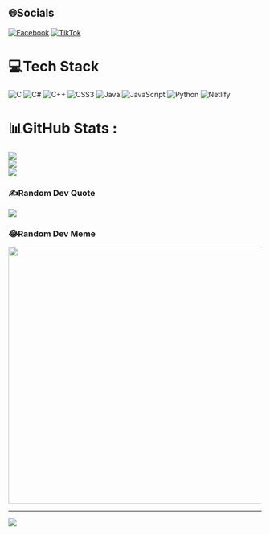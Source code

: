 
## 🌐Socials
[![Facebook](https://img.shields.io/badge/Facebook-%231877F2.svg?logo=Facebook&logoColor=white)](https://facebook.com/PhanNgocVinh) [![TikTok](https://img.shields.io/badge/TikTok-%23000000.svg?logo=TikTok&logoColor=white)](https://tiktok.com/@Vinhne) 
     
                   
# 💻Tech Stack       
![C](https://img.shields.io/badge/c-%2300599C.svg?style=for-the-badge&logo=c&logoColor=white) ![C#](https://img.shields.io/badge/c%23-%23239120.svg?style=for-the-badge&logo=c-sharp&logoColor=white) ![C++](https://img.shields.io/badge/c++-%2300599C.svg?style=for-the-badge&logo=c%2B%2B&logoColor=white) ![CSS3](https://img.shields.io/badge/css3-%231572B6.svg?style=for-the-badge&logo=css3&logoColor=white) ![Java](https://img.shields.io/badge/java-%23ED8B00.svg?style=for-the-badge&logo=java&logoColor=white) ![JavaScript](https://img.shields.io/badge/javascript-%23323330.svg?style=for-the-badge&logo=javascript&logoColor=%23F7DF1E) ![Python](https://img.shields.io/badge/python-3670A0?style=for-the-badge&logo=python&logoColor=ffdd54) ![Netlify](https://img.shields.io/badge/netlify-%23000000.svg?style=for-the-badge&logo=netlify&logoColor=#00C7B7)
# 📊GitHub Stats :
![](https://github-readme-stats.vercel.app/api?username=Vinh030579&theme=vue&hide_border=false&include_all_commits=false&count_private=false)<br/>
![](https://github-readme-streak-stats.herokuapp.com/?user=Vinh030579&theme=vue&hide_border=false)<br/>
![](https://github-readme-stats.vercel.app/api/top-langs/?username=Vinh030579&theme=vue&hide_border=false&include_all_commits=false&count_private=false&layout=compact)

### ✍️Random Dev Quote 
![](https://quotes-github-readme.vercel.app/api?type=horizontal&theme=radical)

### 😂Random Dev Meme
<img src="https://random-memer.herokuapp.com/" width="512px"/>

--- 
[![](https://visitcount.itsvg.in/api?id=Vinh030579&icon=0&color=0)](https://visitcount.itsvg.in)
